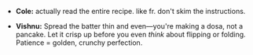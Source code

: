 - **Cole:** actually read the entire recipe. like fr. don't skim the instructions.

- **Vishnu:** Spread the batter thin and even—you're making a dosa, not a pancake. Let it crisp up before you even _think_ about flipping or folding. Patience = golden, crunchy perfection.
